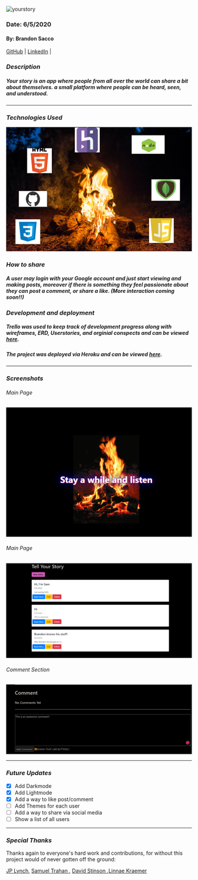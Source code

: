 ![yourstory](public/banner.png)

### Date: 6/5/2020

#### By: Brandon Sacco
[GitHub](https://github.com/bsacco0674) | [LinkedIn](https://www.linkedin.com/in/brandonsacco/) |

### ***Description***

##### Your story is an app where people from all over the world can share a bit about themselves. a small platform where people can be heard, seen, and understood.
***

### ***Technologies Used***
![Technologies Used](public/techbanner.jpeg)

### ***How to share***

##### A user may  login with your Google account and just start viewing and making posts, moreover if there is something they feel passionate about they can post a comment, or share a like. (More interaction coming soon!!)

### ***Development and deployment***

##### Trello was used to keep track of development progress along with wireframes, ERD, Userstories, and orginial conspects and can be viewed [here](https://trello.com/b/Vu8fogDq/brandons-blog).
##### The project was deployed via Heroku and can be viewed [here](https://stark-caverns-74545.herokuapp.com/).
***

### ***Screenshots***

###### Main Page
![Main Page](public/landingpage.png)

###### Main Page
![Shelf](public/mainpage.png)

###### Comment Section
![Book Details](public/comment.png)
***

### ***Future Updates***

- [x] Add Darkmode
- [x] Add Lightmode
- [x] Add a way to like post/comment
- [ ] Add Themes for each user
- [ ] Add a way to share via social media
- [ ] Show a list of all users
***



### ***Special Thanks***


Thanks again to everyone's hard work and contributions, for without this project would of never gotten off the ground:

[JP Lynch](https://www.linkedin.com/in/jplynchux/), [Samuel Trahan
](https://www.linkedin.com/in/samueltrahan/), [David Stinson
](https://www.linkedin.com/in/david-stinson/),[Linnae Kraemer
](https://www.linkedin.com/in/linnae-kraemer/)